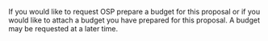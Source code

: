 If you would like to request OSP prepare a budget for this proposal or if you would like to attach a budget you have prepared for this proposal.  A budget may be requested at a later time.
